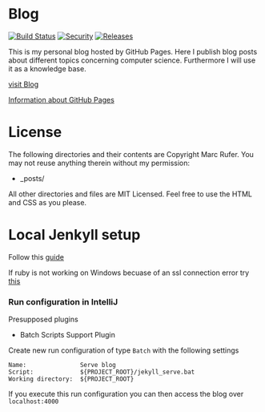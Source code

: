 Blog
===
[![Build Status](https://travis-ci.org/rufer7/rufer7.github.io.svg?branch=master)](https://travis-ci.org/rufer7/rufer7.github.io)
[![Security](https://hakiri.io/github/rufer7/rufer7.github.io/master.svg)](https://hakiri.io/github/rufer7/rufer7.github.io/master)
[![Releases](https://img.shields.io/github/release/rufer7/rufer7.github.io.svg)](https://github.com/rufer7/rufer7.github.io/releases)


This is my personal blog hosted by GitHub Pages. Here I publish blog posts about different topics concerning computer science. Furthermore I will use it as a knowledge base.

[visit Blog](http://rufer7.github.io/)


[Information about GitHub Pages](https://help.github.com/categories/github-pages-basics/)


License
===

The following directories and their contents are Copyright Marc Rufer. You may not reuse anything therein without my permission:

* _posts/

All other directories and files are MIT Licensed. Feel free to use the HTML and CSS as you please.


Local Jenkyll setup
===

Follow this [guide](https://help.github.com/articles/using-jekyll-with-pages/)

If ruby is not working on Windows becuase of an ssl connection error try [this](https://gist.github.com/luislavena/f064211759ee0f806c88)


### Run configuration in IntelliJ

Presupposed plugins
* Batch Scripts Support Plugin

Create new run configuration of type `Batch` with the following settings

    Name:               Serve blog
    Script:             ${PROJECT_ROOT}/jekyll_serve.bat
    Working directory:  ${PROJECT_ROOT}


If you execute this run configuration you can then access the blog over `localhost:4000`
